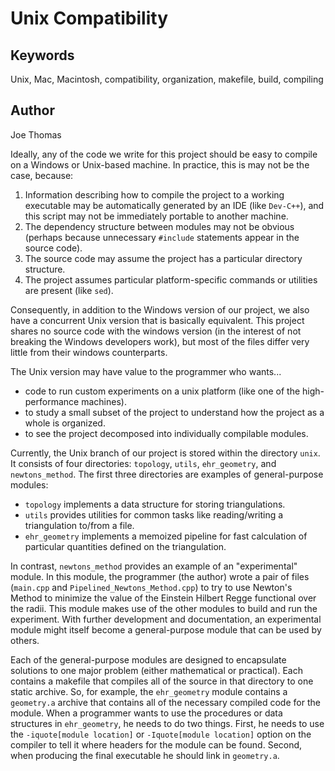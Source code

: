 # Unix Compatibility #

## Keywords ##
Unix, Mac, Macintosh, compatibility, organization, makefile, build, compiling

## Author ##
Joe Thomas

Ideally, any of the code we write for this project should be easy to compile on a Windows or Unix-based machine. In practice, this is may not be the case, because:

  1. Information describing how to compile the project to a working executable may be automatically generated by an IDE (like `Dev-C++`), and this script may not be immediately portable to another machine.
  1. The dependency structure between modules may not be obvious (perhaps because unnecessary `#include` statements appear in the source code).
  1. The source code may assume the project has a particular directory structure.
  1. The project assumes particular platform-specific commands or utilities are present (like `sed`).

Consequently, in addition to the Windows version of our project, we also have a concurrent Unix version that is basically equivalent. This project shares no source code with the windows version (in the interest of not breaking the Windows developers work), but most of the files differ very little from their windows counterparts.

The Unix version may have value to the programmer who wants...
  * code to run custom experiments on a unix platform (like one of the high-performance machines).
  * to study a small subset of the project to understand how the project as a whole is organized.
  * to see the project decomposed into individually compilable modules.

Currently, the Unix branch of our project is stored within the directory `unix`. It consists of four directories: `topology`, `utils`, `ehr_geometry`, and `newtons_method`. The first three directories are examples of general-purpose modules:
  * `topology` implements a data structure for storing triangulations.
  * `utils` provides utilities for common tasks like reading/writing a triangulation to/from a file.
  * `ehr_geometry` implements a memoized pipeline for fast calculation of particular quantities defined on the triangulation.

In contrast, `newtons_method` provides an example of an "experimental" module. In this module, the programmer (the author) wrote a pair of files (`main.cpp` and `Pipelined_Newtons_Method.cpp`) to try to use Newton's Method to minimize the value of the Einstein Hilbert Regge functional over the radii. This module makes use of the other modules to build and run the experiment. With further development and documentation, an experimental module might itself become a general-purpose module that can be used by others.

Each of the general-purpose modules are designed to encapsulate solutions to one major problem (either mathematical or practical). Each contains a makefile that compiles all of the source in that directory to one static archive. So, for example, the `ehr_geometry` module contains a `geometry.a` archive that contains all of the necessary compiled code for the module. When a programmer wants to use the procedures or data structures in `ehr_geometry`, he needs to do two things. First, he needs to use the `-iquote[module location]` or `-Iquote[module location]` option on the compiler to tell it where headers for the module can be found. Second, when producing the final executable he should link in `geometry.a`.


